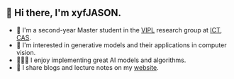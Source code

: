 ## 👋 Hi there, I'm xyfJASON.

 - 🌱 I'm a second-year Master student in the [VIPL](http://vipl.ict.ac.cn/en) research group at [ICT](http://www.ict.ac.cn/), [CAS](https://english.cas.cn/).
 - 🎨 I'm interested in generative models and their applications in computer vision.
 - 👨🏻‍💻 I enjoy implementing great AI models and algorithms.
 - 📝 I share blogs and lecture notes on my [website](https://xyfjason.top).
